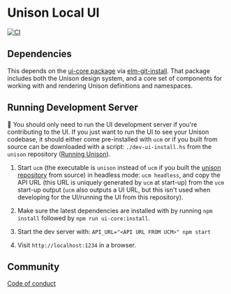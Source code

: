 Unison Local UI
===============

[![CI](https://github.com/unisonweb/unison-local-ui/actions/workflows/ci.yml/badge.svg)](https://github.com/unisonweb/unison-local-ui/actions/workflows/ci.yml)

Dependencies
------------

This depends on the [ui-core package](https://github.com/unisonweb/ui-core) via
[elm-git-install](https://github.com/robinheghan/elm-git-install). That package
includes both the Unison design system, and a core set of components for
working with and rendering Unison definitions and
namespaces.

Running Development Server
--------------------------

🔔 You should only need to run the UI development server if you're contributing to the UI. If you just want to run the UI to see your Unison codebase, it should either come pre-installed with `ucm` or if you built from source can be downloaded with a script: `./dev-ui-install.hs` from the `unison` repository ([Running Unison](https://github.com/unisonweb/unison/blob/trunk/development.markdown#running-unison)).

1. Start `ucm` (the executable is `unison` instead of `ucm` if you built the [unison repository](https://github.com/unisonweb/unison) from source) in headless mode: `ucm headless`, and copy the API URL (this URL
   is uniquely generated by `ucm` at start-up) from the `ucm` start-up output
   (`ucm` also outputs a UI URL, but this isn't used when developing for the
   UI/running the UI from this repository).

2. Make sure the latest dependencies are installed with by running `npm install` followed by `npm run ui-core:install`.

3. Start the dev server with: `API_URL="<API URL FROM UCM>" npm start`

4. Visit `http://localhost:1234` in a browser.

Community
--------
[Code of conduct](https://www.unisonweb.org/code-of-conduct/)
